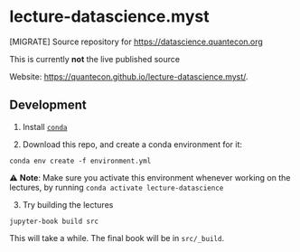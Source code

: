 # lecture-datascience.myst

[MIGRATE] Source repository for https://datascience.quantecon.org

This is currently **not** the live published source

Website: https://quantecon.github.io/lecture-datascience.myst/.

## Development 

1. Install [`conda`](https://www.anaconda.com/products/individual)

2. Download this repo, and create a conda environment for it: 

```
conda env create -f environment.yml
```

:warning: **Note**: Make sure you activate this environment whenever working on the lectures, by running `conda activate lecture-datascience`

3. Try building the lectures

```
jupyter-book build src
```

This will take a while. The final book will be in `src/_build`.
